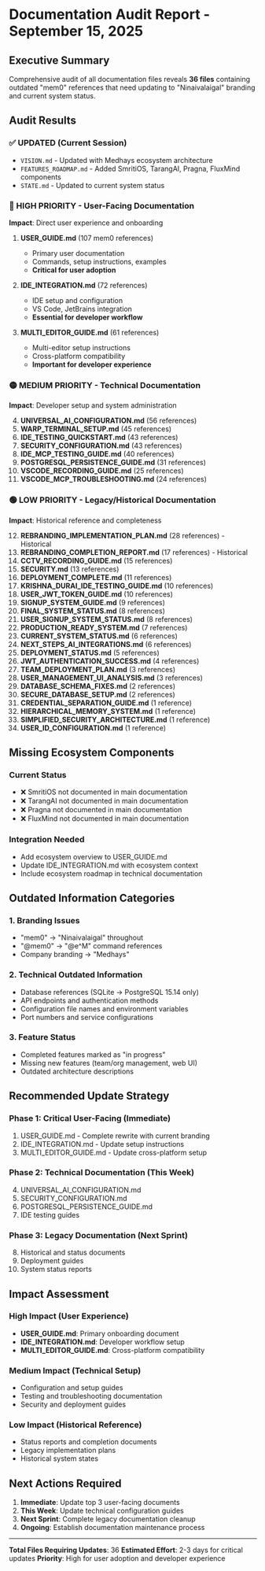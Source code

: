 # Documentation Audit Report - September 15, 2025

## Executive Summary

Comprehensive audit of all documentation files reveals **36 files** containing outdated "mem0" references that need updating to "Ninaivalaigal" branding and current system status.

## Audit Results

### ✅ UPDATED (Current Session)
- `VISION.md` - Updated with Medhays ecosystem architecture
- `FEATURES_ROADMAP.md` - Added SmritiOS, TarangAI, Pragna, FluxMind components
- `STATE.md` - Updated to current system status

### 🔴 HIGH PRIORITY - User-Facing Documentation
**Impact**: Direct user experience and onboarding

1. **USER_GUIDE.md** (107 mem0 references)
   - Primary user documentation
   - Commands, setup instructions, examples
   - **Critical for user adoption**

2. **IDE_INTEGRATION.md** (72 references)
   - IDE setup and configuration
   - VS Code, JetBrains integration
   - **Essential for developer workflow**

3. **MULTI_EDITOR_GUIDE.md** (61 references)
   - Multi-editor setup instructions
   - Cross-platform compatibility
   - **Important for developer experience**

### 🟡 MEDIUM PRIORITY - Technical Documentation
**Impact**: Developer setup and system administration

4. **UNIVERSAL_AI_CONFIGURATION.md** (56 references)
5. **WARP_TERMINAL_SETUP.md** (45 references)
6. **IDE_TESTING_QUICKSTART.md** (43 references)
7. **SECURITY_CONFIGURATION.md** (43 references)
8. **IDE_MCP_TESTING_GUIDE.md** (40 references)
9. **POSTGRESQL_PERSISTENCE_GUIDE.md** (31 references)
10. **VSCODE_RECORDING_GUIDE.md** (25 references)
11. **VSCODE_MCP_TROUBLESHOOTING.md** (24 references)

### 🟢 LOW PRIORITY - Legacy/Historical Documentation
**Impact**: Historical reference and completeness

12. **REBRANDING_IMPLEMENTATION_PLAN.md** (28 references) - Historical
13. **REBRANDING_COMPLETION_REPORT.md** (17 references) - Historical
14. **CCTV_RECORDING_GUIDE.md** (15 references)
15. **SECURITY.md** (13 references)
16. **DEPLOYMENT_COMPLETE.md** (11 references)
17. **KRISHNA_DURAI_IDE_TESTING_GUIDE.md** (10 references)
18. **USER_JWT_TOKEN_GUIDE.md** (10 references)
19. **SIGNUP_SYSTEM_GUIDE.md** (9 references)
20. **FINAL_SYSTEM_STATUS.md** (8 references)
21. **USER_SIGNUP_SYSTEM_STATUS.md** (8 references)
22. **PRODUCTION_READY_SYSTEM.md** (7 references)
23. **CURRENT_SYSTEM_STATUS.md** (6 references)
24. **NEXT_STEPS_AI_INTEGRATIONS.md** (6 references)
25. **DEPLOYMENT_STATUS.md** (5 references)
26. **JWT_AUTHENTICATION_SUCCESS.md** (4 references)
27. **TEAM_DEPLOYMENT_PLAN.md** (3 references)
28. **USER_MANAGEMENT_UI_ANALYSIS.md** (3 references)
29. **DATABASE_SCHEMA_FIXES.md** (2 references)
30. **SECURE_DATABASE_SETUP.md** (2 references)
31. **CREDENTIAL_SEPARATION_GUIDE.md** (1 reference)
32. **HIERARCHICAL_MEMORY_SYSTEM.md** (1 reference)
33. **SIMPLIFIED_SECURITY_ARCHITECTURE.md** (1 reference)
34. **USER_ID_CONFIGURATION.md** (1 reference)

## Missing Ecosystem Components

### Current Status
- ❌ SmritiOS not documented in main documentation
- ❌ TarangAI not documented in main documentation  
- ❌ Pragna not documented in main documentation
- ❌ FluxMind not documented in main documentation

### Integration Needed
- Add ecosystem overview to USER_GUIDE.md
- Update IDE_INTEGRATION.md with ecosystem context
- Include ecosystem roadmap in technical documentation

## Outdated Information Categories

### 1. Branding Issues
- "mem0" → "Ninaivalaigal" throughout
- "@mem0" → "@e^M" command references
- Company branding → "Medhays"

### 2. Technical Outdated Information
- Database references (SQLite → PostgreSQL 15.14 only)
- API endpoints and authentication methods
- Configuration file names and environment variables
- Port numbers and service configurations

### 3. Feature Status
- Completed features marked as "in progress"
- Missing new features (team/org management, web UI)
- Outdated architecture descriptions

## Recommended Update Strategy

### Phase 1: Critical User-Facing (Immediate)
1. USER_GUIDE.md - Complete rewrite with current branding
2. IDE_INTEGRATION.md - Update setup instructions
3. MULTI_EDITOR_GUIDE.md - Update cross-platform setup

### Phase 2: Technical Documentation (This Week)
4. UNIVERSAL_AI_CONFIGURATION.md
5. SECURITY_CONFIGURATION.md
6. POSTGRESQL_PERSISTENCE_GUIDE.md
7. IDE testing guides

### Phase 3: Legacy Documentation (Next Sprint)
8. Historical and status documents
9. Deployment guides
10. System status reports

## Impact Assessment

### High Impact (User Experience)
- **USER_GUIDE.md**: Primary onboarding document
- **IDE_INTEGRATION.md**: Developer workflow setup
- **MULTI_EDITOR_GUIDE.md**: Cross-platform compatibility

### Medium Impact (Technical Setup)
- Configuration and setup guides
- Testing and troubleshooting documentation
- Security and deployment guides

### Low Impact (Historical Reference)
- Status reports and completion documents
- Legacy implementation plans
- Historical system states

## Next Actions Required

1. **Immediate**: Update top 3 user-facing documents
2. **This Week**: Update technical configuration guides
3. **Next Sprint**: Complete legacy documentation cleanup
4. **Ongoing**: Establish documentation maintenance process

---

**Total Files Requiring Updates**: 36
**Estimated Effort**: 2-3 days for critical updates
**Priority**: High for user adoption and developer experience
